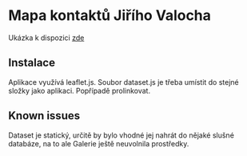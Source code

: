 # Mapa kontaktů Jiřího Valocha
Ukázka k dispozici <a href = tr808.8u.cz/valoch>zde</a>
## Instalace
Aplikace využívá leaflet.js. Soubor dataset.js je třeba umístit do stejné složky jako aplikaci. Popřípadě prolinkovat. 
## Known issues
Dataset je statický, určitě by bylo vhodné jej nahrát do nějaké slušné databáze, na to ale Galerie ještě neuvolnila prostředky. 
